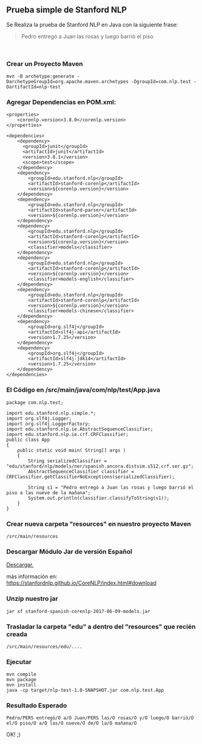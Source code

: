 ## Prueba simple de Stanford NLP
Se Realiza la prueba de Stanford NLP en Java con la siguiente frase:
> Pedro entregó a Juan las rosas y luego barrió el piso

<br>

### Crear un Proyecto Maven
```
mvn -B archetype:generate -DarchetypeGroupId=org.apache.maven.archetypes -DgroupId=com.nlp.test -DartifactId=nlp-test
```

### Agregar Dependencias en POM.xml:
```
<properties>  
    <corenlp.version>3.8.0</corenlp.version>  
</properties>

<dependencies>
    <dependency>
      <groupId>junit</groupId>
      <artifactId>junit</artifactId>
      <version>3.8.1</version>
      <scope>test</scope>
    </dependency>
    <dependency>  
        <groupId>edu.stanford.nlp</groupId>  
        <artifactId>stanford-corenlp</artifactId>  
        <version>${corenlp.version}</version>  
    </dependency>  
    <dependency>
        <groupId>edu.stanford.nlp</groupId>
        <artifactId>stanford-parser</artifactId>
        <version>${corenlp.version}</version>  
    </dependency>
    <dependency>  
        <groupId>edu.stanford.nlp</groupId>  
        <artifactId>stanford-corenlp</artifactId>  
        <version>${corenlp.version}</version>  
        <classifier>models</classifier>  
    </dependency>  
    <dependency>  
        <groupId>edu.stanford.nlp</groupId>  
        <artifactId>stanford-corenlp</artifactId>  
        <version>${corenlp.version}</version>  
        <classifier>models-english</classifier>  
    </dependency>  
    <dependency>  
        <groupId>edu.stanford.nlp</groupId>  
        <artifactId>stanford-corenlp</artifactId>  
        <version>${corenlp.version}</version>  
        <classifier>models-chinese</classifier>  
    </dependency>
    <dependency>
        <groupId>org.slf4j</groupId>
        <artifactId>slf4j-api</artifactId>
        <version>1.7.25</version>
    </dependency>
    <dependency>
        <groupId>org.slf4j</groupId>
        <artifactId>slf4j-jdk14</artifactId>
        <version>1.7.25</version>
    </dependency>
</dependencies>
```

### El Código en /src/main/java/com/nlp/test/App.java
```
package com.nlp.test;

import edu.stanford.nlp.simple.*;
import org.slf4j.Logger;
import org.slf4j.LoggerFactory;
import edu.stanford.nlp.ie.AbstractSequenceClassifier;
import edu.stanford.nlp.ie.crf.CRFClassifier;
public class App 
{
    public static void main( String[] args )
    {
        String serializedClassifier = "edu/stanford/nlp/models/ner/spanish.ancora.distsim.s512.crf.ser.gz";
        AbstractSequenceClassifier classifier = CRFClassifier.getClassifierNoExceptions(serializedClassifier);

        String s1 = "Pedro entregó a Juan las rosas y luego barrió el piso a las nueve de la mañana";
        System.out.println(classifier.classifyToString(s1));
    }
}
```

### Crear nueva carpeta "resources" en nuestro proyecto Maven
```
/src/main/resources
```



### Descargar Módulo Jar de versión Español
[Descargar.](http://nlp.stanford.edu/software/stanford-spanish-corenlp-2017-06-09-models.jar)

más información en: https://stanfordnlp.github.io/CoreNLP/index.html#download



### Unzip nuestro jar
```
jar xf stanford-spanish-corenlp-2017-06-09-models.jar
```

### Trasladar la carpeta "edu" a dentro del "resources" que recién creada
```
/src/main/resources/edu/.... 
```

### Ejecutar
```
mvn compile
mvn package
mvn install
java -cp target/nlp-test-1.0-SNAPSHOT.jar com.nlp.test.App
```

### Resultado Esperado
```
Pedro/PERS entregó/O a/O Juan/PERS las/O rosas/O y/O luego/O barrió/O el/O piso/O a/O las/O nueve/O de/O la/O mañana/O
```

OK! ;)
